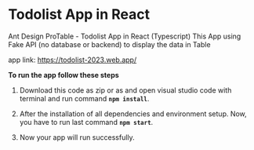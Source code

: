 # Todolist App in React 
Ant Design ProTable - Todolist App in React (Typescript) 
This App using Fake API (no database or backend) to display the data in Table

app link: https://todolist-2023.web.app/

**To run the app follow these steps**

1. Download this code as zip or as and open visual studio code with terminal and run command **`npm install`**.

2. After the installation of all dependencies and environment setup. Now, you have to run last command **`npm start`**.

3. Now your app will run successfully.

